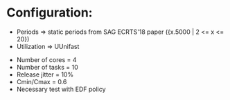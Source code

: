 # Configuration:

- Periods => static periods from SAG ECRTS'18 paper ({x.5000 | 2 <= x <= 20})          
- Utilization => UUnifast


* Number of cores = 4
* Number of tasks = 10
* Release jitter = 10%
* Cmin/Cmax = 0.6
* Necessary test with EDF policy

